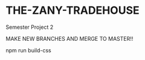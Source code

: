 # THE-ZANY-TRADEHOUSE

Semester Project 2

MAKE NEW BRANCHES AND MERGE TO MASTER!!

npm run build-css
